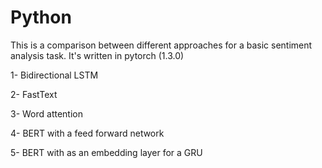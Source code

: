# Python

This is a comparison between different approaches for a basic sentiment analysis task. It's written in pytorch (1.3.0)

1- Bidirectional LSTM

2- FastText

3- Word attention

4- BERT with a feed forward network

5- BERT with as an embedding layer for a GRU


